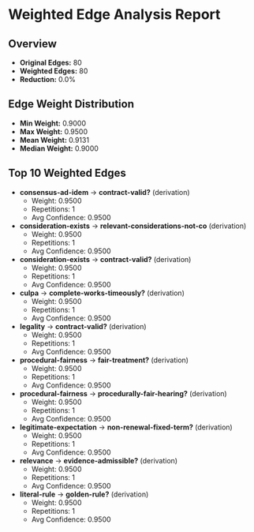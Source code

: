 # Weighted Edge Analysis Report

## Overview

- **Original Edges:** 80
- **Weighted Edges:** 80
- **Reduction:** 0.0%

## Edge Weight Distribution

- **Min Weight:** 0.9000
- **Max Weight:** 0.9500
- **Mean Weight:** 0.9131
- **Median Weight:** 0.9000

## Top 10 Weighted Edges

- **consensus-ad-idem** → **contract-valid?** (derivation)
  - Weight: 0.9500
  - Repetitions: 1
  - Avg Confidence: 0.9500
- **consideration-exists** → **relevant-considerations-not-co** (derivation)
  - Weight: 0.9500
  - Repetitions: 1
  - Avg Confidence: 0.9500
- **consideration-exists** → **contract-valid?** (derivation)
  - Weight: 0.9500
  - Repetitions: 1
  - Avg Confidence: 0.9500
- **culpa** → **complete-works-timeously?** (derivation)
  - Weight: 0.9500
  - Repetitions: 1
  - Avg Confidence: 0.9500
- **legality** → **contract-valid?** (derivation)
  - Weight: 0.9500
  - Repetitions: 1
  - Avg Confidence: 0.9500
- **procedural-fairness** → **fair-treatment?** (derivation)
  - Weight: 0.9500
  - Repetitions: 1
  - Avg Confidence: 0.9500
- **procedural-fairness** → **procedurally-fair-hearing?** (derivation)
  - Weight: 0.9500
  - Repetitions: 1
  - Avg Confidence: 0.9500
- **legitimate-expectation** → **non-renewal-fixed-term?** (derivation)
  - Weight: 0.9500
  - Repetitions: 1
  - Avg Confidence: 0.9500
- **relevance** → **evidence-admissible?** (derivation)
  - Weight: 0.9500
  - Repetitions: 1
  - Avg Confidence: 0.9500
- **literal-rule** → **golden-rule?** (derivation)
  - Weight: 0.9500
  - Repetitions: 1
  - Avg Confidence: 0.9500